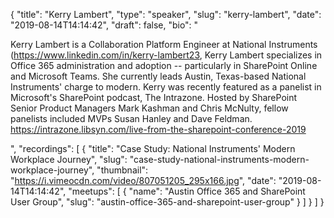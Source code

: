 {
  "title": "Kerry Lambert",
  "type": "speaker",
  "slug": "kerry-lambert",
  "date": "2019-08-14T14:14:42",
  "draft": false,
  "bio": "<p>Kerry Lambert is a Collaboration Platform Engineer at National Instruments (https://www.linkedin.com/in/kerry-lambert23, Kerry Lambert specializes in Office 365 administration and adoption -- particularly in SharePoint Online and Microsoft Teams. She currently leads Austin, Texas-based National Instruments' charge to modern. Kerry was recently featured as a panelist in Microsoft's SharePoint podcast, The Intrazone. Hosted by SharePoint Senior Product Managers Mark Kashman and Chris McNulty, fellow panelists included MVPs Susan Hanley and Dave Feldman. https://intrazone.libsyn.com/live-from-the-sharepoint-conference-2019</p>",
  "recordings": [
    {
      "title": "Case Study: National Instruments' Modern Workplace Journey",
      "slug": "case-study-national-instruments-modern-workplace-journey",
      "thumbnail": "https://i.vimeocdn.com/video/807051205_295x166.jpg",
      "date": "2019-08-14T14:14:42",
      "meetups": [
        {
          "name": "Austin Office 365 and SharePoint User Group",
          "slug": "austin-office-365-and-sharepoint-user-group"
        }
      ]
    }
  ]
}